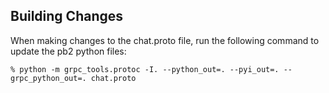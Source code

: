 ## Building Changes
When making changes to the chat.proto file, run the following command to update the pb2 python files: 

`% python -m grpc_tools.protoc -I. --python_out=. --pyi_out=. --grpc_python_out=. chat.proto`
